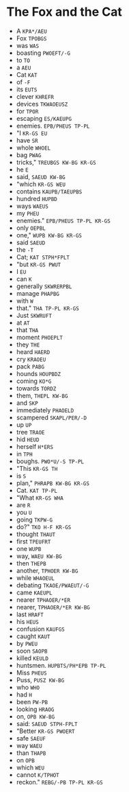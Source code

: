 # The Fox and the Cat

* A `KPA*/AEU`
* Fox `TPOBGS`
* was `WAS`
* boasting `PWOEFT/-G`
* to `TO`
* a `AEU`
* Cat `KAT`
* of `-F`
* its `EUTS`
* clever `KHREFR`
* devices `TKWAOEUSZ`
* for `TPOR`
* escaping `ES/KAEUPG`
* enemies. `EPB/PHEUS TP-PL`
* "I `KR-GS EU`
* have `SR`
* whole `WHOEL`
* bag `PWAG`
* tricks," `TREUBGS KW-BG KR-GS`
* he `E`
* said, `SAEUD KW-BG`
* "which `KR-GS WEU`
* contains `KAUPB/TAEUPBS`
* hundred `HUPBD`
* ways `WAEUS`
* my `PHEU`
* enemies." `EPB/PHEUS TP-PL KR-GS`
* only `OEPBL`
* one," `WUPB KW-BG KR-GS`
* said `SAEUD`
* the `-T`
* Cat; `KAT STPH*FPLT`
* "but `KR-GS PWUT`
* I `EU`
* can `K`
* generally `SKWRERPBL`
* manage `PHAPBG`
* with `W`
* that." `THA TP-PL KR-GS`
* Just `SKWRUFT`
* at `AT`
* that `THA`
* moment `PHOEPLT`
* they `THE`
* heard `HAERD`
* cry `KRAOEU`
* pack `PABG`
* hounds `HOUPBDZ`
* coming `KO*G`
* towards `TORDZ`
* them, `THEPL KW-BG`
* and `SKP`
* immediately `PHAOELD`
* scampered `SKAPL/PER/-D`
* up `UP`
* tree `TRAOE`
* hid `HEUD`
* herself `H*ERS`
* in `TPH`
* boughs. `PWO*U/-S TP-PL`
* "This `KR-GS TH`
* is `S`
* plan," `PHRAPB KW-BG KR-GS`
* Cat. `KAT TP-PL`
* "What `KR-GS WHA`
* are `R`
* you `U`
* going `TKPW-G`
* do?" `TKO H-F KR-GS`
* thought `THAUT`
* first `TPEUFRT`
* one `WUPB`
* way, `WAEU KW-BG`
* then `THEPB`
* another, `TPHOER KW-BG`
* while `WHAOEUL`
* debating `TKAOE/PWAEUT/-G`
* came `KAEUPL`
* nearer `TPHAOER/*ER`
* nearer, `TPHAOER/*ER KW-BG`
* last `HRAFT`
* his `HEUS`
* confusion `KAUFGS`
* caught `KAUT`
* by `PWEU`
* soon `SAOPB`
* killed `KEULD`
* huntsmen. `HUPBTS/PH*EPB TP-PL`
* Miss `PHEUS`
* Puss, `PUSZ KW-BG`
* who `WHO`
* had `H`
* been `PW-PB`
* looking `HRAOG`
* on, `OPB KW-BG`
* said: `SAEUD STPH-FPLT`
* "Better `KR-GS PWOERT`
* safe `SAEUF`
* way `WAEU`
* than `THAPB`
* on `OPB`
* which `WEU`
* cannot `K/TPHOT`
* reckon." `REBG/-PB TP-PL KR-GS`

